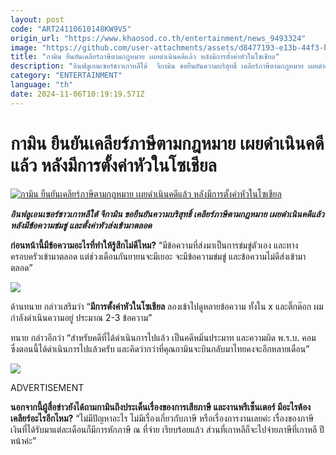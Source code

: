 ```yaml
---
layout: post
code: "ART24110610148KW9V5"
origin_url: "https://www.khaosod.co.th/entertainment/news_9493324"
image: "https://github.com/user-attachments/assets/d8477193-e13b-44f3-bb61-8e48572e6fbd"
title: "กามิน ยืนยันเคลียร์ภาษีตามกฎหมาย เผยดำเนินคดีแล้ว หลังมีการตั้งค่าหัวในโซเชียล"
description: "อินฟลูเอนเซอร์ชาวเกาหลีใต้  จีกามิน ขอยืนยันความบริสุทธิ์ เคลียร์ภาษีตามกฎหมาย เผยดำเนินคดีแล้ว หลังมีข้อความข่มขู่ และตั้งค่าหัวส่งเข้ามาตลอด"
category: "ENTERTAINMENT"
language: "th"
date: 2024-11-06T10:19:19.571Z
---
```


# กามิน ยืนยันเคลียร์ภาษีตามกฎหมาย เผยดำเนินคดีแล้ว หลังมีการตั้งค่าหัวในโซเชียล

[![กามิน ยืนยันเคลียร์ภาษีตามกฎหมาย เผยดำเนินคดีแล้ว หลังมีการตั้งค่าหัวในโซเชียล](https://www.khaosod.co.th/wpapp/uploads/2024/11/gamintax1.jpg "กามิน ยืนยันเคลียร์ภาษีตามกฎหมาย เผยดำเนินคดีแล้ว หลังมีการตั้งค่าหัวในโซเชียล")](https://www.khaosod.co.th/wpapp/uploads/2024/11/gamintax1.jpg)

_**อินฟลูเอนเซอร์ชาวเกาหลีใต้ จีกามิน ขอยืนยันความบริสุทธิ์ เคลียร์ภาษีตามกฎหมาย เผยดำเนินคดีแล้ว หลังมีข้อความข่มขู่ และตั้งค่าหัวส่งเข้ามาตลอด**_

**ก่อนหน้านี้มีข้อความอะไรที่ทำให้รู้สึกไม่ดีไหม?** “มีข้อความที่ส่งมาเป็นการข่มขู่ตัวเอง และทางครอบครัวเข้ามาตลอด แต่ช่วงเดือนกันยายนจะมีเยอะ จะมีข้อความข่มขู่ และข้อความไม่ดีส่งเข้ามาตลอด”

[![](https://www.khaosod.co.th/wpapp/uploads/2024/11/gamintax4.jpg)](https://www.khaosod.co.th/wpapp/uploads/2024/11/gamintax4.jpg)

ด้านทนาย กล่าวเสริมว่า “**มีการตั้งค่าหัวในโซเชียล** ลองเข้าไปดูหลายข้อความ ทั้งใน x และติ๊กต๊อก ผมกำลังดำเนินความอยู่ ประมาณ 2-3 ข้อความ”

ทนาย กล่าวอีกว่า “สำหรับคดีที่ได้ดำเนินการไปแล้ว เป็นคดีหมิ่นประมาท และความผิด พ.ร.บ. คอม ซึ่งตอนนี้ได้ดำเนินการไปแล้วครับ และคิดว่ากว่าที่คุณกามินจะบินกลับมาไทยคงจะอีกหลายเดือน”

[![](https://www.khaosod.co.th/wpapp/uploads/2024/11/gamintax5.jpg)](https://www.khaosod.co.th/wpapp/uploads/2024/11/gamintax5.jpg)

ADVERTISEMENT

**นอกจากนี้ผู้สื่อข่าวยังได้ถามกามินถึงประเด็นเรื่องของการเสียภาษี และงานพรีเซ็นเตอร์ มีอะไรต้องเคลียร์อะไรอีกไหม?** “ไม่มีปัญหาอะไร ไม่มีเรื่องเกี่ยวกับภาษี หรือเรื่องการงานเลยค่ะ เรื่องของภาษี เงินที่ได้รับมาแต่ละเดือนก็มีการหักภาษี ณ ที่จ่าย เรียบร้อยแล้ว ส่วนที่เกาหลีก็จะไปจ่ายภาษีที่เกาหลี ปีหน้าค่ะ”